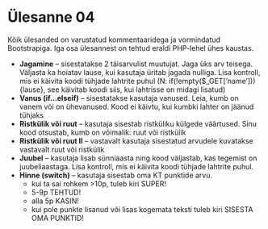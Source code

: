 # Ülesanne 04

Kõik ülesanded on varustatud kommentaaridega ja vormindatud Bootstrapiga. Iga osa ülesannest on tehtud eraldi PHP-lehel ühes kaustas.

* **Jagamine** – sisestatakse 2 täisarvulist muutujat. Jaga üks arv teisega. Väljasta ka hoiatav lause, kui kasutaja üritab jagada nulliga. Lisa kontroll, mis ei käivita koodi tühjade lahtrite puhul (N: if(!empty($_GET[‘name’])){lause}, see käivitab koodi siis, kui lahtrisse on midagi lisatud)
* **Vanus (if…elseif)** – sisestatakse kasutaja vanused. Leia, kumb on vanem või on ühevanused. Kood ei käivtu, kui kumbki lahter on jäänud tühjaks
* **Ristkülik või ruut** – kasutaja sisestab ristküliku külgede väärtused. Sinu kood otsustab, kumb on võimalik: ruut või ristkülik
* **Ristkülik või ruut II** – vastavalt kasutaja sisestatud arvudele kuvatakse vastavalt ruut või ristkülik
* **Juubel** – kasutaja lisab sünniaasta ning kood väljastab, kas tegemist on juubeliaastaga. Lisa kontroll, mis ei käivita koodi tühjade lahtrite puhul.
* **Hinne (switch)** – kasutaja sisestab oma KT punktide arvu.
  * kui ta sai rohkem >10p, tuleb kiri SUPER!
  * 5-9p TEHTUD!
  * alla 5p KASIN!
  * kui pole punkte lisanud või lisas kogemata teksti tuleb kiri SISESTA OMA PUNKTID!
